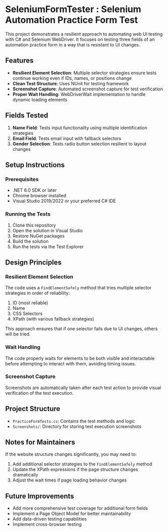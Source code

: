 # SeleniumFormTester : Selenium Automation Practice Form Test

This project demonstrates a resilient approach to automating web UI testing with C# and Selenium WebDriver. It focuses on testing three fields of an automation practice form in a way that is resistant to UI changes.

## Features

- **Resilient Element Selection**: Multiple selector strategies ensure tests continue working even if IDs, names, or positions change
- **Clean Test Structure**: Uses NUnit for testing framework
- **Screenshot Capture**: Automated screenshot capture for test verification
- **Proper Wait Handling**: WebDriverWait implementation to handle dynamic loading elements

## Fields Tested

1. **Name Field**: Tests input functionality using multiple identification strategies
2. **Email Field**: Tests email input with fallback selectors
3. **Gender Selection**: Tests radio button selection resilient to layout changes

## Setup Instructions

### Prerequisites
- .NET 6.0 SDK or later
- Chrome browser installed
- Visual Studio 2019/2022 or your preferred C# IDE

### Running the Tests

1. Clone this repository
2. Open the solution in Visual Studio
3. Restore NuGet packages
4. Build the solution
5. Run the tests via the Test Explorer

## Design Principles

### Resilient Element Selection
The code uses a `FindElementSafely` method that tries multiple selector strategies in order of reliability:
1. ID (most reliable)
2. Name
3. CSS Selectors
4. XPath (with various fallback strategies)

This approach ensures that if one selector fails due to UI changes, others will be tried.

### Wait Handling
The code properly waits for elements to be both visible and interactable before attempting to interact with them, avoiding timing issues.

### Screenshot Capture
Screenshots are automatically taken after each test action to provide visual verification of the test execution.

## Project Structure

- `PracticeFormTests.cs`: Contains the test methods and logic
- `Screenshots/`: Directory for storing test execution screenshots

## Notes for Maintainers

If the website structure changes significantly, you may need to:
1. Add additional selector strategies to the `FindElementSafely` method
2. Update the XPath expressions if the page structure changes dramatically
3. Adjust the wait times if page loading behavior changes

## Future Improvements

- Add more comprehensive test coverage for additional form fields
- Implement a Page Object Model for better maintainability
- Add data-driven testing capabilities
- Implement cross-browser testing
